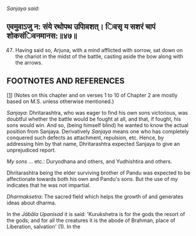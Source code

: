 *Sanjaya said:*

## एवमुवाऽजु न: संये रथोपथ उपािवशत्। िवसृ य सशरं चापं शोकसंिवनमानस:॥४७॥

47. Having said so, Arjuna, with a mind afflicted with sorrow, sat down on the chariot in the midst of the battle, casting aside the bow along with the arrows.

## FOOTNOTES AND REFERENCES

[[1](#page--1-0)] (Notes on this chapter and on verses 1 to 10 of Chapter 2 are mostly based on M.S. unless otherwise mentioned.)

*Sanjaya*: Dhritarashtra, who was eager to find his own sons victorious, was doubtful whether the battle would be fought at all, and that, if fought, his sons would win. And so, (being himself blind) he wanted to know the actual position from Sanjaya. Derivatively *Sanjaya* means one who has completely conquered such defects as attachment, repulsion, etc. Hence, by addressing him by that name, Dhritarashtra expected Sanjaya to give an unprejudiced report.

*My sons* … etc.: Duryodhana and others, and Yudhishtira and others.

Dhritarashtra being the elder surviving brother of Pandu was expected to be affectionate towards both his own and Pandu's sons. But the use of *my* indicates that he was not impartial.

*Dharmaksetra*: The sacred field which helps the growth of and generates ideas about dharma.

In the *Jābāla Upanisad* it is said: 'Kurukshetra is for the gods the resort of the gods; and for all the creatures it is the abode of Brahman, place of Liberation, salvation' (1). In the